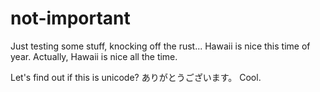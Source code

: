 # not-important
Just testing some stuff, knocking off the rust...
Hawaii is nice this time of year.  Actually, Hawaii is nice all the time.

Let's find out if this is unicode?  ありがとうございます。 Cool.
